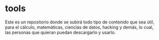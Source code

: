 # tools
Este es un repositorio donde se subirá todo tipo de contenido que sea útil, para el cálculo, matemáticas, ciencias de datos, hacking y demás, lo cual, las personas que quieran puedan descargarlo y usarlo.
